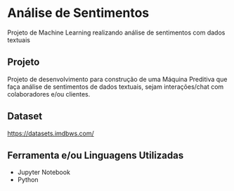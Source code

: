 # Análise de Sentimentos

Projeto de Machine Learning realizando análise de sentimentos com dados textuais

## Projeto

Projeto de desenvolvimento para construção de uma Máquina Preditiva que faça análise de sentimentos de dados textuais, sejam interações/chat com colaboradores e/ou clientes.

## Dataset 

https://datasets.imdbws.com/

## Ferramenta e/ou Linguagens Utilizadas

- Jupyter Notebook
- Python
